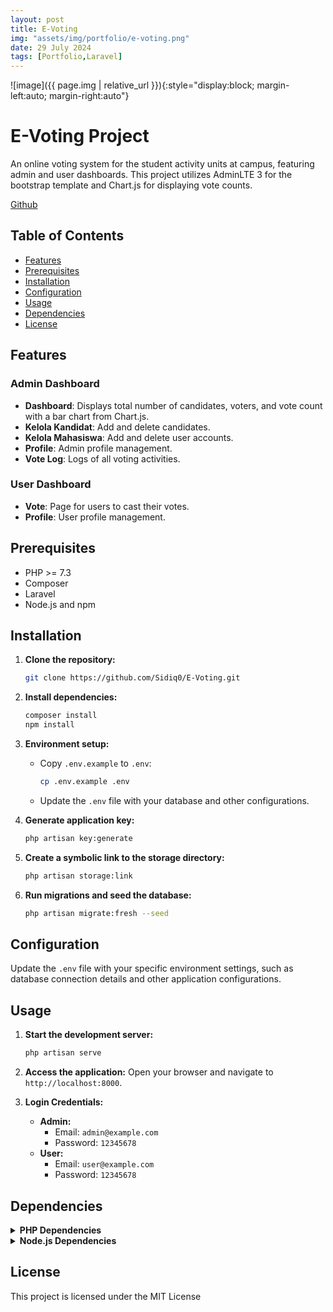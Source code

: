 ```yaml
---
layout: post
title: E-Voting
img: "assets/img/portfolio/e-voting.png"
date: 29 July 2024
tags: [Portfolio,Laravel]
---
```


![image]({{ page.img | relative_url }}){:style="display:block; margin-left:auto; margin-right:auto"}

# E-Voting Project

An online voting system for the student activity units at campus, featuring admin and user dashboards. This project utilizes AdminLTE 3 for the bootstrap template and Chart.js for displaying vote counts.

[Github](https://github.com/Sidiq0/E-Voting)

## Table of Contents

- [Features](#features)
- [Prerequisites](#prerequisites)
- [Installation](#installation)
- [Configuration](#configuration)
- [Usage](#usage)
- [Dependencies](#dependencies)
- [License](#license)

## Features

### Admin Dashboard
- **Dashboard**: Displays total number of candidates, voters, and vote count with a bar chart from Chart.js.
- **Kelola Kandidat**: Add and delete candidates.
- **Kelola Mahasiswa**: Add and delete user accounts.
- **Profile**: Admin profile management.
- **Vote Log**: Logs of all voting activities.

### User Dashboard
- **Vote**: Page for users to cast their votes.
- **Profile**: User profile management.

## Prerequisites

- PHP >= 7.3
- Composer
- Laravel
- Node.js and npm

## Installation

1. **Clone the repository:**
    ```sh
    git clone https://github.com/Sidiq0/E-Voting.git
    ```

2. **Install dependencies:**
    ```sh
    composer install
    npm install
    ```

3. **Environment setup:**
    - Copy `.env.example` to `.env`:
        ```sh
        cp .env.example .env
        ```
    - Update the `.env` file with your database and other configurations.

4. **Generate application key:**
    ```sh
    php artisan key:generate
    ```

5. **Create a symbolic link to the storage directory:**
    ```sh
    php artisan storage:link
    ```

6. **Run migrations and seed the database:**
    ```sh
    php artisan migrate:fresh --seed
    ```

## Configuration

Update the `.env` file with your specific environment settings, such as database connection details and other application configurations.

## Usage

1. **Start the development server:**
    ```sh
    php artisan serve
    ```

2. **Access the application:**
    Open your browser and navigate to `http://localhost:8000`.

3. **Login Credentials:**
    - **Admin:**
        - Email: `admin@example.com`
        - Password: `12345678`
    - **User:**
        - Email: `user@example.com`
        - Password: `12345678`

## Dependencies

<details>
<summary><strong>PHP Dependencies</strong></summary>
<ul>
  <li>almasaeed2010/adminlte v3.2.0</li>
  <li>brick/math 0.12.1</li>
  <li>carbonphp/carbon-doctrine-types 2.1.0</li>
  <li>dflydev/dot-access-data v3.0.3</li>
  <li>doctrine/inflector 2.0.10</li>
  <li>doctrine/lexer 3.0.1</li>
  <li>dragonmantank/cron-expression v3.3.3</li>
  <li>egulias/email-validator 4.0.2</li>
  <li>fakerphp/faker v1.23.1</li>
  <li>filp/whoops 2.15.4</li>
  <li>fruitcake/php-cors v1.3.0</li>
  <li>graham-campbell/result-type v1.1.2</li>
  <li>guzzlehttp/guzzle 7.8.1</li>
  <li>guzzlehttp/promises 2.0.2</li>
  <li>guzzlehttp/psr7 2.6.2</li>
  <li>guzzlehttp/uri-template v1.0.3</li>
  <li>hamcrest/hamcrest-php v2.0.1</li>
  <li>jeroennoten/laravel-adminlte v3.12.0</li>
  <li>laravel/framework v10.48.16</li>
  <li>laravel/pint v1.16.2</li>
  <li>laravel/prompts v0.1.24</li>
  <li>laravel/sail v1.30.2</li>
  <li>laravel/sanctum v3.3.3</li>
  <li>laravel/serializable-closure v1.3.3</li>
  <li>laravel/tinker v2.9.0</li>
  <li>laravel/ui v4.5.2</li>
  <li>league/commonmark 2.4.2</li>
  <li>league/config v1.2.0</li>
  <li>league/flysystem v3.28.0</li>
  <li>league/flysystem-local v3.28.0</li>
  <li>league/mime-type-detection v1.15.0</li>
  <li>mockery/mockery 1.6.12</li>
  <li>monolog/monolog 3.7.0</li>
  <li>myclabs/deep-copy 1.12.0</li>
  <li>nesbot/carbon 2.72.5</li>
  <li>nette/schema v1.3.0</li>
  <li>nette/utils v4.0.4</li>
  <li>nikic/php-parser v5.1.0</li>
  <li>nunomaduro/collision v7.10.0</li>
  <li>nunomaduro/termwind v1.15.1</li>
  <li>phar-io/manifest 2.0.4</li>
  <li>phar-io/version 3.2.1</li>
  <li>phpoption/phpoption 1.9.2</li>
  <li>phpunit/php-code-coverage 10.1.15</li>
  <li>phpunit/php-file-iterator 4.1.0</li>
  <li>phpunit/php-invoker 4.0.0</li>
  <li>phpunit/php-text-template 3.0.1</li>
  <li>phpunit/php-timer 6.0.0</li>
  <li>phpunit/phpunit 10.5.27</li>
  <li>psr/clock 1.0.0</li>
  <li>psr/container 2.0.2</li>
  <li>psr/event-dispatcher 1.0.0</li>
  <li>psr/http-client 1.0.3</li>
  <li>psr/http-factory 1.1.0</li>
  <li>psr/http-message 2.0</li>
  <li>psr/log 3.0.0</li>
  <li>psr/simple-cache 3.0.0</li>
  <li>psy/psysh v0.12.4</li>
  <li>ralouphie/getallheaders 3.0.3</li>
  <li>ramsey/collection 2.0.0</li>
  <li>ramsey/uuid 4.7.6</li>
  <li>sebastian/cli-parser 2.0.1</li>
  <li>sebastian/code-unit 2.0.0</li>
  <li>sebastian/code-unit-reverse-lookup 3.0.0</li>
  <li>sebastian/comparator 5.0.1</li>
  <li>sebastian/complexity 3.2.0</li>
  <li>sebastian/diff 5.1.1</li>
  <li>sebastian/environment 6.1.0</li>
  <li>sebastian/exporter 5.1.2</li>
  <li>sebastian/global-state 6.0.2</li>
  <li>sebastian/lines-of-code 2.0.2</li>
  <li>sebastian/object-enumerator 5.0.0</li>
  <li>sebastian/object-reflector 3.0.0</li>
  <li>sebastian/recursion-context 5.0.0</li>
  <li>sebastian/type 4.0.0</li>
  <li>sebastian/version 4.0.1</li>
  <li>spatie/backtrace 1.6.1</li>
  <li>spatie/error-solutions 1.0.5</li>
  <li>spatie/flare-client-php 1.7.0</li>
  <li>spatie/ignition 1.15.0</li>
  <li>spatie/laravel-ignition 2.8.0</li>
  <li>symfony/console v6.4.9</li>
  <li>symfony/css-selector v6.4.8</li>
  <li>symfony/deprecation-contracts v3.5.0</li>
  <li>symfony/error-handler v6.4.9</li>
  <li>symfony/event-dispatcher v6.4.8</li>
  <li>symfony/event-dispatcher-contracts v3.5.0</li>
  <li>symfony/finder v6.4.8</li>
  <li>symfony/http-foundation v6.4.8</li>
  <li>symfony/http-kernel v6.4.9</li>
  <li>symfony/mailer v6.4.9</li>
  <li>symfony/mime v6.4.9</li>
  <li>symfony/polyfill-ctype v1.30.0</li>
  <li>symfony/polyfill-intl-grapheme v1.30.0</li>
  <li>symfony/polyfill-intl-idn v1.30.0</li>
  <li>symfony/polyfill-intl-normalizer v1.30.0</li>
  <li>symfony/polyfill-mbstring v1.30.0</li>
  <li>symfony/polyfill-php72 v1.30.0</li>
  <li>symfony/polyfill-php80 v1.30.0</li>
  <li>symfony/polyfill-php83 v1.30.0</li>
  <li>symfony/polyfill-uuid v1.30.0</li>
  <li>symfony/process v6.4.8</li>
  <li>symfony/routing v6.4.8</li>
  <li>symfony/service-contracts v3.5.0</li>
  <li>symfony/string v6.4.9</li>
  <li>symfony/translation v6.4.8</li>
  <li>symfony/translation-contracts v3.5.0</li>
  <li>symfony/uid v6.4.8</li>
  <li>symfony/var-dumper v6.4.9</li>
  <li>symfony/yaml v6.4.8</li>
  <li>theseer/tokenizer 1.2.3</li>
  <li>tijsverkoyen/css-to-inline-styles v2.2.7</li>
  <li>vlucas/phpdotenv v5.6.0</li>
  <li>voku/portable-ascii 2.0.1</li>
  <li>webmozart/assert 1.11.0</li>
</ul>
</details>

<details>
<summary><strong>Node.js Dependencies</strong></summary>
<ul>
  <li>@popperjs/core@2.11.8</li>
  <li>axios@1.7.2</li>
  <li>bootstrap@5.3.3</li>
  <li>jquery@3.7.1</li>
  <li>laravel-vite-plugin@1.0.5</li>
  <li>popper.js@1.16.1</li>
  <li>sass@1.77.8</li>
  <li>vite@5.3.3</li>
</ul>
</details>



## License

This project is licensed under the MIT License 


